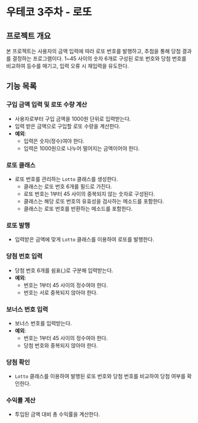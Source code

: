 # 우테코 3주차 - 로또

## 프로젝트 개요

본 프로젝트는 사용자의 금액 입력에 따라 로또 번호를 발행하고, 추첨을 통해 당첨 결과를 결정하는 프로그램이다. 1~45 사이의 숫자 6개로 구성된 로또 번호와 당첨 번호를 비교하여 등수를 매기고, 입력 오류 시 재입력을 유도한다.

## 기능 목록

### 구입 금액 입력 및 로또 수량 계산

- 사용자로부터 구입 금액을 1000원 단위로 입력받는다.
- 입력 받은 금액으로 구입할 로또 수량을 계산한다.
- **예외**:
  - 입력은 숫자(정수)여야 한다.
  - 입력은 1000원으로 나누어 떨어지는 금액이어야 한다.

### 로또 클래스
- 로또 번호를 관리하는 `Lotto` 클래스를 생성한다.
  - 클래스는 로또 번호 6개를 필드로 가진다.
  - 로또 번호는 1부터 45 사이의 중복되지 않는 숫자로 구성된다.
  - 클래스는 해당 로또 번호의 유효성을 검사하는 메소드를 포함한다.
  - 클래스는 로또 번호를 반환하는 메소드를 포함한다.

### 로또 발행

- 입력받은 금액에 맞게 `Lotto` 클래스를 이용하여 로또를 발행한다.

### 당첨 번호 입력

- 당첨 번호 6개를 쉼표(,)로 구분해 입력받는다.
- **예외**:
  - 번호는 1부터 45 사이의 정수여야 한다.
  - 번호는 서로 중복되지 않아야 한다.

### 보너스 번호 입력

- 보너스 번호를 입력받는다.
- **예외**:
  - 번호는 1부터 45 사이의 정수여야 한다.
  - 당첨 번호와 중복되지 않아야 한다.

### 당첨 확인

- `Lotto` 클래스를 이용하여 발행된 로또 번호와 당첨 번호를 비교하여 당첨 여부를 확인한다.

### 수익률 계산

- 투입된 금액 대비 총 수익률을 계산한다.